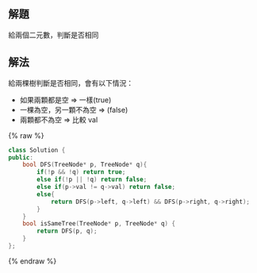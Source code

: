 ## 解題

給兩個二元數，判斷是否相同

## 解法

給兩棵樹判斷是否相同，會有以下情況：

-   如果兩顆都是空 => 一樣(true)
-   一棵為空，另一顆不為空 => (false)
-   兩顆都不為空 => 比較 val

{% raw %}

```cpp
class Solution {
public:
    bool DFS(TreeNode* p, TreeNode* q){
        if(!p && !q) return true;
        else if(!p || !q) return false;
        else if(p->val != q->val) return false;
        else{
            return DFS(p->left, q->left) && DFS(p->right, q->right);
        }
    }
    bool isSameTree(TreeNode* p, TreeNode* q) {
        return DFS(p, q);
    }
};
```

{% endraw %}
